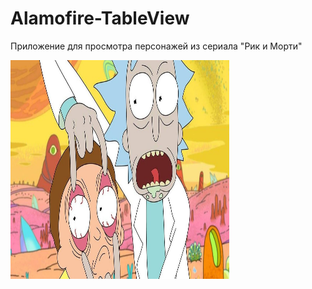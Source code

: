 # Alamofire-TableView


Приложение для просмотра персонажей из сериала "Рик и Морти" 

<img src="https://github.com/Demiantcev/Alamofire-TableView/blob/main/Presention/e8572496-b0fa-4222-bcf3-ab13dea8de48.jpg"
width="350" height="350">
